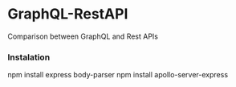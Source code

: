 # GraphQL-RestAPI
Comparison between GraphQL and Rest APIs

### Instalation

npm install express body-parser
npm install apollo-server-express